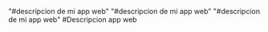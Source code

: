 "#descripcion de mi app web"
"#descripcion de mi app web" 
"#descripcion de mi app web" 
#Descripcion app web
